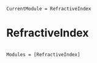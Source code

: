```@meta
CurrentModule = RefractiveIndex
```

# RefractiveIndex

```@index
```

```@autodocs
Modules = [RefractiveIndex]
```
